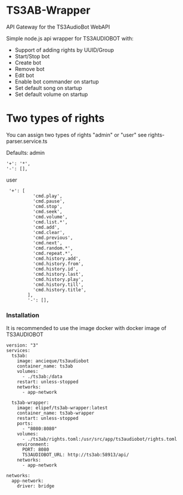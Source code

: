 # TS3AB-Wrapper

API Gateway for the TS3AudioBot WebAPI

Simple node.js api wrapper for TS3AUDIOBOT with:

- Support of adding rights by UUID/Group
- Start/Stop bot
- Create bot
- Remove bot
- Edit bot
- Enable bot commander on startup
- Set default song on startup
- Set default volume on startup

# Two types of rights

You can assign two types of rights "admin" or "user" see rights-parser.service.ts

Defaults:
admin

```
'+': '*',
'-': [],
```

user

```
 '+': [
          'cmd.play',
          'cmd.pause',
          'cmd.stop',
          'cmd.seek',
          'cmd.volume',
          'cmd.list.*',
          'cmd.add',
          'cmd.clear',
          'cmd.previous',
          'cmd.next',
          'cmd.random.*',
          'cmd.repeat.*',
          'cmd.history.add',
          'cmd.history.from',
          'cmd.history.id',
          'cmd.history.last',
          'cmd.history.play',
          'cmd.history.till',
          'cmd.history.title',
        ],
        '-': [],
```

### Installation

It is recommended to use the image docker with docker image of TS3AUDIOBOT

```docker-compose
version: "3"
services:
  ts3ab:
    image: ancieque/ts3audiobot
    container_name: ts3ab
    volumes:
      - ./ts3ab:/data
    restart: unless-stopped
    networks:
      - app-network

  ts3ab-wrapper:
    image: elipef/ts3ab-wrapper:latest
    container_name: ts3ab-wrapper
    restart: unless-stopped
    ports:
      - "8080:8080"
    volumes:
      - ./ts3ab/rights.toml:/usr/src/app/ts3audiobot/rights.toml
    environment:
      PORT: 8080
      TS3AUDIOBOT_URL: http://ts3ab:58913/api/
    networks:
      - app-network

networks:
  app-network:
    driver: bridge

```
